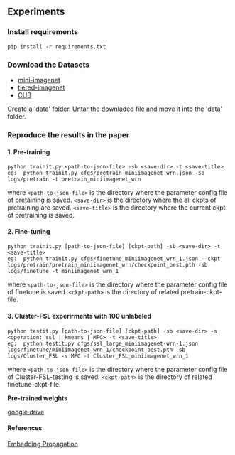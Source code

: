 
## Experiments 

### Install requirements

`pip install -r requirements.txt`
 
### Download the Datasets

* [mini-imagenet](https://github.com/renmengye/few-shot-ssl-public#miniimagenet) 
* [tiered-imagenet](https://github.com/renmengye/few-shot-ssl-public#tieredimagenet)
* [CUB](https://github.com/wyharveychen/CloserLookFewShot/tree/master/filelists/CUB)

Create a 'data' folder.
Untar the downladed file and move it into the 'data' folder.

### Reproduce the results in the paper


#### 1. Pre-training
```
python trainit.py <path-to-json-file> -sb <save-dir> -t <save-title>
eg:  python trainit.py cfgs/pretrain_miniimagenet_wrn.json -sb logs/pretrain -t pretrain_miniimagenet_wrn
```
where `<path-to-json-file>` is the directory where the parameter config file of pretaining is saved. `<save-dir>` is the directory where the all ckpts of pretraining are saved. `<save-title>` is the directory where the current ckpt of pretraining is saved. 


#### 2. Fine-tuning
```
python trainit.py [path-to-json-file] [ckpt-path] -sb <save-dir> -t <save-title>
eg:  python trainit.py cfgs/finetune_miniimagenet_wrn_1.json --ckpt logs/pretrain/pretrain_miniimagenet_wrn/checkpoint_best.pth -sb logs/finetune -t miniimagenet_wrn_1
```
where `<path-to-json-file>` is the directory where the parameter config file of finetune is saved. `<ckpt-path>` is the directory of related pretrain-ckpt-file. 



#### 3. Cluster-FSL experirments with 100 unlabeled
```
python testit.py [path-to-json-file] [ckpt-path] -sb <save-dir> -s <operation: ssl | kmeans | MFC> -t <save-title>
eg:  python testit.py cfgs/ssl_large_miniimagenet-wrn-1.json logs/finetune/miniimagenet_wrn_1/checkpoint_best.pth -sb logs/Cluster_FSL -s MFC -t Cluster_FSL_miniimagenet_wrn_1
```
where `<path-to-json-file>` is the directory where the parameter config file of Cluster-FSL-testing is saved. `<ckpt-path>` is the directory of related finetune-ckpt-file. 



**Pre-trained weights**

[google drive](https://drive.google.com/file/d/1jHd5-_KwFKAWf89A-1Al3ePwKTM-XTIa/view?usp=sharing)
#### References
[Embedding Propagation](https://github.com/ElementAI/embedding-propagation) 